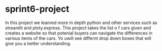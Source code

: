 # sprint6-project
In this project we leanred more in depth python and other services such as streamlit and ploty.express. This project takes the list o f cars given and creates a website so that potenial buyers can navigate the differences in various items of the cars. Yo uwill see differnt drop down boxes that will give you a better understanding. 
